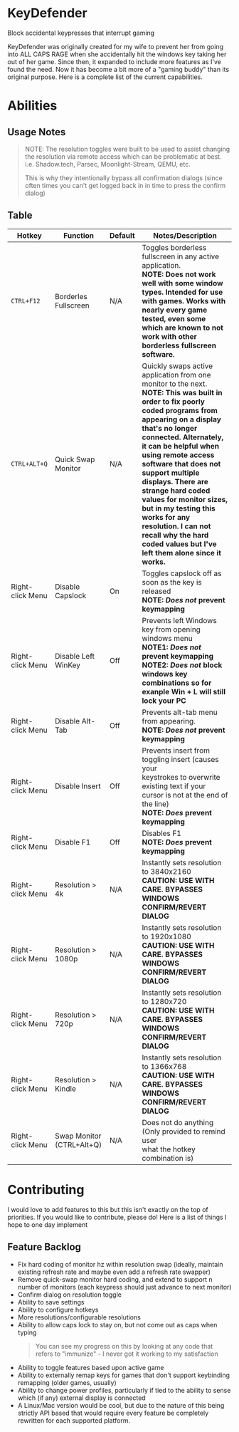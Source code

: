 # KeyDefender
Block accidental keypresses that interrupt gaming

KeyDefender was originally created for my wife to prevent her from going into 
ALL CAPS RAGE when she accidentally hit the windows key taking her out of her 
game. Since then, it expanded to include more features as I've found the need. 
Now it has become a bit more of a "gaming buddy" than its original purpose. 
Here is a complete list of the current capabilities.

# Abilities

## Usage Notes

> NOTE: The resolution toggles were built to be used to assist changing 
> the resolution via remote access which can be problematic at best. 
> i.e. Shadow.tech, Parsec, Moonlight-Stream, QEMU, etc.
> 
> This is why they intentionally bypass all confirmation dialogs (since 
> often times you can't get logged back in in time to press the confirm 
> dialog)

## Table

| Hotkey            | Function            | Default   | Notes/Description                                   |
| ---               | ---                 | ---       | ---                                                 |
| `CTRL+F12`        | Borderles Fullscreen| N/A       | Toggles borderless fullscreen in any active application.<br>**NOTE: Does not work well with some window types. Intended for use with games. Works with nearly every game tested, even some which are known to not work with other borderless fullscreen software.** |
| `CTRL+ALT+Q`      | Quick Swap Monitor  | N/A       | Quickly swaps active application from one monitor to the next.<br>**NOTE: This was built in order to fix poorly coded programs from appearing on a display that's no longer connected. Alternately, it can be helpful when using remote access software that does not support multiple displays. There are strange hard coded values for monitor sizes, but in my testing this works for any resolution. I can not recall why the hard coded values but I've left them alone since it works.** |
| Right-click Menu  | Disable Capslock    | On        | Toggles capslock off as soon as the key is released<br>**NOTE: *Does not* prevent keymapping** |
| Right-click Menu  | Disable Left WinKey | Off       | Prevents left Windows key from opening windows menu<br>**NOTE1: *Does not* prevent keymapping**<br>**NOTE2: *Does not* block windows key combinations so for exanple Win + L will still lock your PC** |
| Right-click Menu  | Disable Alt-Tab     | Off       | Prevents alt-tab menu from appearing.<br>**NOTE: *Does not* prevent keymapping**|
| Right-click Menu  | Disable Insert      | Off       | Prevents insert from toggling insert (causes your<br>keystrokes to overwrite existing text if your<br>cursor is not at the end of the line)<br>**NOTE: *Does* prevent keymapping**|
| Right-click Menu  | Disable F1          | Off       | Disables F1<br>**NOTE: *Does* prevent keymapping**  |
| Right-click Menu  | Resolution > 4k     | N/A       | Instantly sets resolution to 3840x2160<br>**CAUTION: USE WITH CARE. BYPASSES WINDOWS CONFIRM/REVERT DIALOG**|
| Right-click Menu  | Resolution > 1080p  | N/A       | Instantly sets resolution to 1920x1080<br>**CAUTION: USE WITH CARE. BYPASSES WINDOWS CONFIRM/REVERT DIALOG**|
| Right-click Menu  | Resolution > 720p   | N/A       | Instantly sets resolution to 1280x720<br>**CAUTION: USE WITH CARE. BYPASSES WINDOWS CONFIRM/REVERT DIALOG**|
| Right-click Menu  | Resolution > Kindle | N/A       | Instantly sets resolution to 1366x768<br>**CAUTION: USE WITH CARE. BYPASSES WINDOWS CONFIRM/REVERT DIALOG**|
| Right-click Menu  | Swap Monitor (CTRL+Alt+Q) | N/A       | Does not do anything (Only provided to remind user<br>what the hotkey combination is)|




# Contributing

I would love to add features to this but this isn't exactly on the top of 
priorities. If you would like to contribute, please do! Here is a list of 
things I hope to one day implement

## Feature Backlog
 - Fix hard coding of monitor hz within resolution swap (ideally, maintain
   existing refresh rate and maybe even add a refresh rate swapper)
 - Remove quick-swap monitor hard coding, and extend to support n number
   of monitors (each keypress should just advance to next monitor)
 - Confirm dialog on resolution toggle
 - Ability to save settings
 - Ability to configure hotkeys
 - More resolutions/configurable resolutions
 - Ability to allow caps lock to stay on, but not come out as caps when
   typing
     > You can see my progress on this by looking at any code that 
     > refers to "immunize" - I never got it working to my satisfaction
- Ability to toggle features based upon active game
- Ability to externally remap keys for games that don't support keybinding
  remapping (older games, usually)
- Ability to change power profiles, particularly if tied to the ability to 
   sense which (if any) external display is connected
 - A Linux/Mac version would be cool, but due to the nature of this being 
   strictly API based that would require every feature be completely 
   rewritten for each supported platform.

